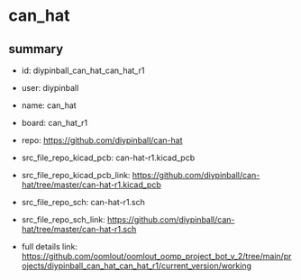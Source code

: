 # can_hat
 
## summary 
* id: diypinball_can_hat_can_hat_r1
* user: diypinball
* name: can_hat
* board: can_hat_r1
* repo: https://github.com/diypinball/can-hat
* src_file_repo_kicad_pcb: can-hat-r1.kicad_pcb
* src_file_repo_kicad_pcb_link: https://github.com/diypinball/can-hat/tree/master/can-hat-r1.kicad_pcb


* src_file_repo_sch: can-hat-r1.sch
* src_file_repo_sch_link: https://github.com/diypinball/can-hat/tree/master/can-hat-r1.sch
* full details link: https://github.com/oomlout/oomlout_oomp_project_bot_v_2/tree/main/projects/diypinball_can_hat_can_hat_r1/current_version/working  







